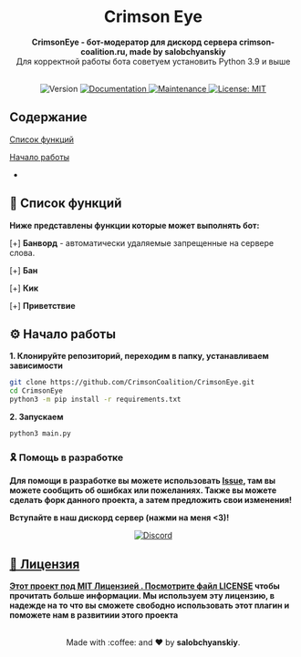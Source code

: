 <div align="center">
 <h1 align="center"> Crimson Eye </h1>
 <strong>CrimsonEye - бот-модератор для дискорд сервера crimson-coalition.ru, made by salobchyanskiy</strong><br />Для корректной работы бота советуем установить Python 3.9 и выше<br /><br/>

 
<p>
  <img alt="Version" src="https://img.shields.io/badge/version-0.1-blue.svg?cacheSeconds=2592000" />
  <a href="https://github.com/kefranabg/readme-md-generator#readme" target="_blank">
    <img alt="Documentation" src="https://img.shields.io/badge/documentation-yes-brightgreen.svg" />
  </a>
  <a href="https://github.com/kefranabg/readme-md-generator/graphs/commit-activity" target="_blank">
    <img alt="Maintenance" src="https://img.shields.io/badge/Maintained%3F-yes-green.svg" />
  </a>
  <a href="https://github.com/kefranabg/readme-md-generator/blob/master/LICENSE" target="_blank">
    <img alt="License: MIT" src="https://img.shields.io/github/license/CrimsonCoalition/CrimsonEye" />
  </a>
</p>
 </div>

## Содержание
[Список функций](https://github.com/CrimsonCoalition/CrimsonEye?tab=readme-ov-file#%D1%81%D0%BF%D0%B8%D1%81%D0%BE%D0%BA-%D1%84%D1%83%D0%BD%D0%BA%D1%86%D0%B8%D0%B9)

[Начало работы]()
- []()

## 📝 Список функций
**Ниже представлены функции которые может выполнять бот:**

[+] **Банворд** - автоматически удаляемые запрещенные на сервере слова.

[+] **Бан**

[+] **Кик**

[+] **Приветствие**

## ⚙️ Начало работы

**1. Клонируйте репозиторий, переходим в папку, устанавливаем зависимости**

   
```bash
git clone https://github.com/CrimsonCoalition/CrimsonEye.git
cd CrimsonEye
python3 -m pip install -r requirements.txt
```

**2. Запускаем**

```bash
python3 main.py
```

### 🎗 Помощь в разработке

**Для помощи в разработке вы можете использовать [Issue](https://github.com/CrimsonCoalition/CrimsonEye/issues), там вы можете сообщить об ошибках или пожеланиях. Также вы можете сделать форк данного проекта, а затем предложить свои изменения!**

**Вступайте в наш дискорд сервер (нажми на меня <3)!**
  
<p align="center">
<a href="https://discord.gg/"><img title="Discord" src="https://discord.com/assets/364fc8a0ee7fcebf47ca6ebd16ec12f1.svg"</a>
</p>
  
  
## 📃 Лицензия
  
**Этот проект под MIT Лицензией . Посмотрите файл [LICENSE](https://github.com/CrimsonCoalition/CrimsonEye/main/License) чтобы прочитать больше информации. Мы используем эту лицензию, в надежде на то что вы сможете свободно использовать этот плагин и поможете нам в развитиии этого проекта**
  
<p align="center">
<br/>
  Made with :coffee: and ❤️ by <b>salobchyanskiy</b>.
<p/> 
